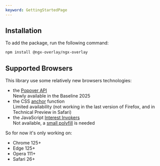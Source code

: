 ```yaml
---
keyword: GettingStartedPage
---
```


## Installation

To add the package, run the following command:

```bash
npm install @ngx-overlay/ngx-overlay
```

## Supported Browsers

This library use some relatively new browsers technologies:

- the [Popover API](https://developer.mozilla.org/en-US/docs/Web/API/Popover_API)<br>Newly available in the Baseline 2025
- the CSS [anchor](https://developer.mozilla.org/en-US/docs/Web/CSS/anchor) function<br>Limited availability (not working in the last version of Firefox, and in Technical Preview in Safari)
- the JavaScript [Interest Invokers](https://open-ui.org/components/interest-invokers.explainer/)<br>Not available, a [small polyfill](https://www.npmjs.com/package/interestfor) is needed

So for now it's only working on:

- Chrome 125+
- Edge 125+
- Opera 111+
- Safari 26+
